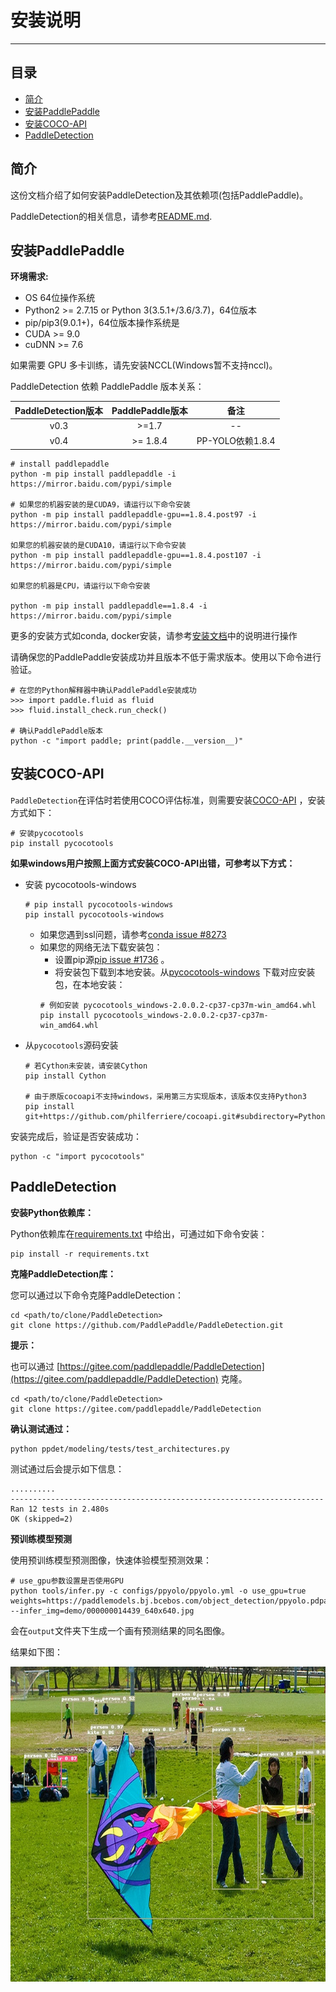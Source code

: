 # 安装说明

---
## 目录

- [简介](#简介)
- [安装PaddlePaddle](#安装PaddlePaddle)
- [安装COCO-API](#安装COCO-API)
- [PaddleDetection](#PaddleDetection)


## 简介

这份文档介绍了如何安装PaddleDetection及其依赖项(包括PaddlePaddle)。

PaddleDetection的相关信息，请参考[README.md](https://github.com/PaddlePaddle/PaddleDetection/blob/master/README.md).


## 安装PaddlePaddle

**环境需求:**

- OS 64位操作系统
- Python2 >= 2.7.15 or Python 3(3.5.1+/3.6/3.7)，64位版本
- pip/pip3(9.0.1+)，64位版本操作系统是
- CUDA >= 9.0
- cuDNN >= 7.6

如果需要 GPU 多卡训练，请先安装NCCL(Windows暂不支持nccl)。

PaddleDetection 依赖 PaddlePaddle 版本关系：

| PaddleDetection版本 | PaddlePaddle版本  |    备注    |
| :----------------: | :---------------: | :-------: |
|      v0.3          |        >=1.7      |     --    |
|      v0.4          |       >= 1.8.4    |  PP-YOLO依赖1.8.4 |


```
# install paddlepaddle
python -m pip install paddlepaddle -i https://mirror.baidu.com/pypi/simple

# 如果您的机器安装的是CUDA9，请运行以下命令安装
python -m pip install paddlepaddle-gpu==1.8.4.post97 -i https://mirror.baidu.com/pypi/simple

如果您的机器安装的是CUDA10，请运行以下命令安装
python -m pip install paddlepaddle-gpu==1.8.4.post107 -i https://mirror.baidu.com/pypi/simple

如果您的机器是CPU，请运行以下命令安装

python -m pip install paddlepaddle==1.8.4 -i https://mirror.baidu.com/pypi/simple
```
更多的安装方式如conda, docker安装，请参考[安装文档](https://www.paddlepaddle.org.cn/install/quick)中的说明进行操作

请确保您的PaddlePaddle安装成功并且版本不低于需求版本。使用以下命令进行验证。

```
# 在您的Python解释器中确认PaddlePaddle安装成功
>>> import paddle.fluid as fluid
>>> fluid.install_check.run_check()

# 确认PaddlePaddle版本
python -c "import paddle; print(paddle.__version__)"
```


## 安装COCO-API

`PaddleDetection`在评估时若使用COCO评估标准，则需要安装[COCO-API](https://github.com/cocodataset/cocoapi) ，安装方式如下：

    # 安装pycocotools
    pip install pycocotools

**如果windows用户按照上面方式安装COCO-API出错，可参考以下方式：**

- 安装 pycocotools-windows
    ```
    # pip install pycocotools-windows
    pip install pycocotools-windows
    ```

    - 如果您遇到ssl问题，请参考[conda issue #8273](https://github.com/conda/conda/issues/8273)  
    - 如果您的网络无法下载安装包：  
        - 设置pip源[pip issue #1736](https://github.com/pypa/pip/issues/1736) 。  
        - 将安装包下载到本地安装。从[pycocotools-windows](https://pypi.org/project/pycocotools-windows/#files) 下载对应安装包，在本地安装：  
        ```
        # 例如安装 pycocotools_windows-2.0.0.2-cp37-cp37m-win_amd64.whl
        pip install pycocotools_windows-2.0.0.2-cp37-cp37m-win_amd64.whl
        ```

- 从`pycocotools`源码安装
    ```
    # 若Cython未安装，请安装Cython
    pip install Cython

    # 由于原版cocoapi不支持windows，采用第三方实现版本，该版本仅支持Python3
    pip install git+https://github.com/philferriere/cocoapi.git#subdirectory=PythonAPI
    ```

安装完成后，验证是否安装成功：
```
python -c "import pycocotools"
```

## PaddleDetection

**安装Python依赖库：**

Python依赖库在[requirements.txt](https://github.com/PaddlePaddle/PaddleDetection/blob/master/requirements.txt) 中给出，可通过如下命令安装：

```
pip install -r requirements.txt
```

**克隆PaddleDetection库：**

您可以通过以下命令克隆PaddleDetection：

```
cd <path/to/clone/PaddleDetection>
git clone https://github.com/PaddlePaddle/PaddleDetection.git
```
**提示：**

也可以通过 [https://gitee.com/paddlepaddle/PaddleDetection](https://gitee.com/paddlepaddle/PaddleDetection) 克隆。
```
cd <path/to/clone/PaddleDetection>
git clone https://gitee.com/paddlepaddle/PaddleDetection
```

**确认测试通过：**

```
python ppdet/modeling/tests/test_architectures.py
```

测试通过后会提示如下信息：
```
..........
----------------------------------------------------------------------
Ran 12 tests in 2.480s
OK (skipped=2)
```

**预训练模型预测**

使用预训练模型预测图像，快速体验模型预测效果：

```
# use_gpu参数设置是否使用GPU
python tools/infer.py -c configs/ppyolo/ppyolo.yml -o use_gpu=true weights=https://paddlemodels.bj.bcebos.com/object_detection/ppyolo.pdparams --infer_img=demo/000000014439_640x640.jpg
```

会在`output`文件夹下生成一个画有预测结果的同名图像。

结果如下图：

![](../images/000000014439_640x640.jpg)
